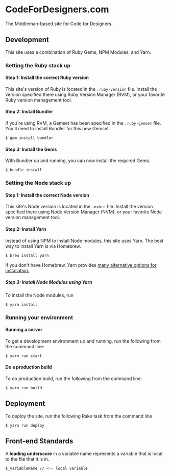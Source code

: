 # CodeForDesigners.com

The Middleman-based site for Code for Designers.



## Development

This site uses a combination of Ruby Gems, NPM Modules, and Yarn.

### Setting the Ruby stack up

#### Step 1: Install the correct Ruby version

This site's version of Ruby is located in the `.ruby-version` file. Install the version specified there using Ruby Version Manager (RVM), or your favorite Ruby version management tool.

#### Step 2: Install Bundler

If you're using RVM, a Gemset has been specified in the `.ruby-gemset` file. You'll need to install Bundler for this new Gemset.

```
$ gem install bundler
```

#### Step 3: Install the Gems

With Bundler up and running, you can now install the required Gems.

```
$ bundle install
```



### Setting the Node stack up

#### Step 1: Install the correct Node version

This site's Node version is located in the `.nvmrc` file. Install the version specified there using Node Version Manager (NVM), or your favorite Node version management tool.

#### Step 2: Install Yarn

Instead of using NPM to install Node modules, this site uses Yarn. The best way to install Yarn is via Homebrew.

```
$ brew install yarn
```

If you don't have Homebrew, Yarn provides [many alternative options for installation.](https://yarnpkg.com/en/docs/install)

##### Step 3: Install Node Modules using Yarn

To install the Node modules, run

```
$ yarn install
```



### Running your environment

#### Running a server

To get a development environment up and running, run the following from the command line:

```
$ yarn run start
```

#### Do a production build

To do production build, run the following from the command line:

```
$ yarn run build
```



## Deployment

To deploy the site, run the following Rake task from the command line

```
$ yarn run deploy
```



## Front-end Standards

A **leading underscore** in a variable name represents a variable that is local to the file that it is in.

```
$_variableName // <-- local variable
```
